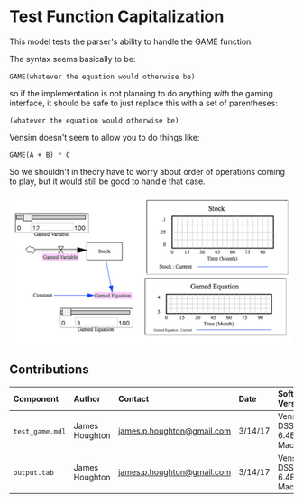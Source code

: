 Test Function Capitalization
============================

This model tests the parser's ability to handle the GAME function.

The syntax seems basically to be:

```
GAME(whatever the equation would otherwise be)
```

so if the implementation is not planning to do anything *with* the gaming interface, it should be safe to just replace this with a set of parentheses:

```
(whatever the equation would otherwise be)
```

Vensim doesn't seem to allow you to do things like:

```
GAME(A + B) * C 
```
So we shouldn't in theory have to worry about order of operations coming to play, but it would still be good to handle that case.


![test_logicals Vensim screenshot](vensim_screenshot.png)



Contributions
-------------

| Component                          | Author          | Contact                    | Date    | Software Version        |
|:---------------------------------- |:--------------- |:-------------------------- |:------- |:----------------------- |
| `test_game.mdl` | James Houghton  | james.p.houghton@gmail.com | 3/14/17  | Vensim DSSDP 6.4E for Mac |
| `output.tab`                       | James Houghton  | james.p.houghton@gmail.com | 3/14/17  | Vensim DSSDP 6.4E for Mac |

